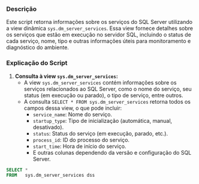 ### Descrição
Este script retorna informações sobre os serviços do SQL Server utilizando a view dinâmica `sys.dm_server_services`. Essa view fornece detalhes sobre os serviços que estão em execução no servidor SQL, incluindo o status de cada serviço, nome, tipo e outras informações úteis para monitoramento e diagnóstico do ambiente.

### Explicação do Script
1. **Consulta à view `sys.dm_server_services`:**
   - A view `sys.dm_server_services` contém informações sobre os serviços relacionados ao SQL Server, como o nome do serviço, seu status (em execução ou parado), o tipo de serviço, entre outros.
   - A consulta `SELECT * FROM sys.dm_server_services` retorna todos os campos dessa view, o que pode incluir:
     - `service_name`: Nome do serviço.
     - `startup_type`: Tipo de inicialização (automática, manual, desativado).
     - `status`: Status do serviço (em execução, parado, etc.).
     - `process_id`: ID do processo do serviço.
     - `start_time`: Hora de início do serviço.
     - E outras colunas dependendo da versão e configuração do SQL Server.
```SQL
SELECT *
FROM   sys.dm_server_services dss
```
